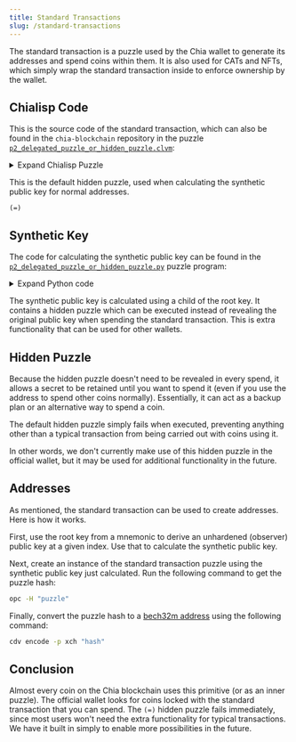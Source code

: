 ```yaml
---
title: Standard Transactions
slug: /standard-transactions
---
```


The standard transaction is a puzzle used by the Chia wallet to generate its addresses and spend coins within them. It is also used for CATs and NFTs, which simply wrap the standard transaction inside to enforce ownership by the wallet.

## Chialisp Code

This is the source code of the standard transaction, which can also be found in the `chia-blockchain` repository in the puzzle [`p2_delegated_puzzle_or_hidden_puzzle.clvm`](https://github.com/Chia-Network/chia-blockchain/blob/fad414132e6950e79e805629427af76bf9ddcbc5/chia/wallet/puzzles/p2_delegated_puzzle_or_hidden_puzzle.clvm):

<details>
  <summary>Expand Chialisp Puzzle</summary>

```chialisp title="p2_delegated_puzzle_or_hidden_puzzle.clvm"
; build a pay-to delegated puzzle or hidden puzzle
; coins can be unlocked by signing a delegated puzzle and its solution
; OR by revealing the hidden puzzle and the underlying original key

; glossary of parameter names:

; hidden_puzzle: a "hidden puzzle" that can be revealed and used as an alternate
;   way to unlock the underlying funds
;
; synthetic_key_offset: a private key cryptographically generated using the hidden
;   puzzle and as inputs `original_public_key`
;
; SYNTHETIC_PUBLIC_KEY: the public key that is the sum of `original_public_key` and the
;   public key corresponding to `synthetic_key_offset`
;
; original_public_key: a public key, where knowledge of the corresponding private key
;   represents ownership of the file
;
; delegated_puzzle: a delegated puzzle, as in "graftroot", which should return the
;   desired conditions.
;
; solution: the solution to the delegated puzzle


(mod
    ; A puzzle should commit to `SYNTHETIC_PUBLIC_KEY`
    ;
    ; The solution should pass in 0 for `original_public_key` if it wants to use
    ; an arbitrary `delegated_puzzle` (and `solution`) signed by the
    ; `SYNTHETIC_PUBLIC_KEY` (whose corresponding private key can be calculated
    ; if you know the private key for `original_public_key`)
    ;
    ; Or you can solve the hidden puzzle by revealing the `original_public_key`,
    ; the hidden puzzle in `delegated_puzzle`, and a solution to the hidden puzzle.

    (SYNTHETIC_PUBLIC_KEY original_public_key delegated_puzzle solution)

    ; "assert" is a macro that wraps repeated instances of "if"
    ; usage: (assert A0 A1 ... An R)
    ; all of A0, A1, ... An must evaluate to non-null, or an exception is raised
    ; return the value of R (if we get that far)

    (defmacro assert items
        (if (r items)
            (list if (f items) (c assert (r items)) (q . (x)))
            (f items)
        )
    )

    (include condition_codes.clvm)

    ;; hash a tree
    ;; This is used to calculate a puzzle hash given a puzzle program.
    (defun sha256tree1
           (TREE)
           (if (l TREE)
               (sha256 2 (sha256tree1 (f TREE)) (sha256tree1 (r TREE)))
               (sha256 1 TREE)
           )
    )

    ; "is_hidden_puzzle_correct" returns true iff the hidden puzzle is correctly encoded

    (defun-inline is_hidden_puzzle_correct (SYNTHETIC_PUBLIC_KEY original_public_key delegated_puzzle)
      (=
          SYNTHETIC_PUBLIC_KEY
          (point_add
              original_public_key
              (pubkey_for_exp (sha256 original_public_key (sha256tree1 delegated_puzzle)))
          )
      )
    )

    ; "possibly_prepend_aggsig" is the main entry point

    (defun-inline possibly_prepend_aggsig (SYNTHETIC_PUBLIC_KEY original_public_key delegated_puzzle conditions)
      (if original_public_key
          (assert
              (is_hidden_puzzle_correct SYNTHETIC_PUBLIC_KEY original_public_key delegated_puzzle)
              conditions
          )
          (c (list AGG_SIG_ME SYNTHETIC_PUBLIC_KEY (sha256tree1 delegated_puzzle)) conditions)
      )
    )

    ; main entry point

    (possibly_prepend_aggsig
        SYNTHETIC_PUBLIC_KEY original_public_key delegated_puzzle
        (a delegated_puzzle solution))
)
```

</details>

This is the default hidden puzzle, used when calculating the synthetic public key for normal addresses.

```chialisp
(=)
```

## Synthetic Key

The code for calculating the synthetic public key can be found in the [`p2_delegated_puzzle_or_hidden_puzzle.py`](https://github.com/Chia-Network/chia-blockchain/blob/67b45c92eaab014c9c77a83b42e14e5f5fa6e28b/chia/wallet/puzzles/p2_delegated_puzzle_or_hidden_puzzle.py#L88) puzzle program:

<details>
  <summary>Expand Python code</summary>

```python title="p2_delegated_puzzle_or_hidden_puzzle.py"
def calculate_synthetic_public_key(public_key: G1Element, hidden_puzzle_hash: bytes32) -> G1Element:
    synthetic_offset: PrivateKey = PrivateKey.from_bytes(
        calculate_synthetic_offset(public_key, hidden_puzzle_hash).to_bytes(32, "big")
    )
    return public_key + synthetic_offset.get_g1()
```

</details>

The synthetic public key is calculated using a child of the root key. It contains a hidden puzzle which can be executed instead of revealing the original public key when spending the standard transaction. This is extra functionality that can be used for other wallets.

## Hidden Puzzle

Because the hidden puzzle doesn't need to be revealed in every spend, it allows a secret to be retained until you want to spend it (even if you use the address to spend other coins normally). Essentially, it can act as a backup plan or an alternative way to spend a coin.

The default hidden puzzle simply fails when executed, preventing anything other than a typical transaction from being carried out with coins using it.

In other words, we don't currently make use of this hidden puzzle in the official wallet, but it may be used for additional functionality in the future.

## Addresses

As mentioned, the standard transaction can be used to create addresses. Here is how it works.

First, use the root key from a mnemonic to derive an unhardened (observer) public key at a given index. Use that to calculate the synthetic public key.

Next, create an instance of the standard transaction puzzle using the synthetic public key just calculated. Run the following command to get the puzzle hash:

```bash
opc -H "puzzle"
```

Finally, convert the puzzle hash to a [bech32m address](/coin-set-addresses) using the following command:

```bash
cdv encode -p xch "hash"
```

## Conclusion

Almost every coin on the Chia blockchain uses this primitive (or as an inner puzzle). The official wallet looks for coins locked with the standard transaction that you can spend. The `(=)` hidden puzzle fails immediately, since most users won't need the extra functionality for typical transactions. We have it built in simply to enable more possibilities in the future.
